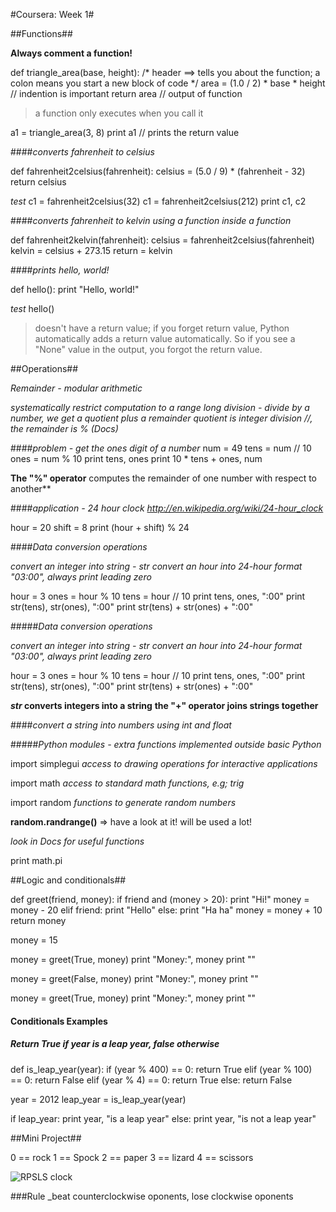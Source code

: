 #Coursera: Week 1#

##Functions##

**Always comment a function!**

def triangle_area(base, height): /* header ==> tells you about the function; a colon means you start a new block of code */
    area = (1.0 / 2) * base * height // indention is important
    return area // output of function

> a function only executes when you call it

a1 = triangle_area(3, 8)
print a1 // prints the return value

####_converts fahrenheit to celsius_

def fahrenheit2celsius(fahrenheit):
    celsius = (5.0 / 9) * (fahrenheit - 32)
    return celsius

_test_
c1 = fahrenheit2celsius(32)
c1 = fahrenheit2celsius(212)
print c1, c2

####_converts fahrenheit to kelvin_
_using a function inside a function_

def fahrenheit2kelvin(fahrenheit):
    celsius = fahrenheit2celsius(fahrenheit)
    kelvin = celsius + 273.15
    return = kelvin

####_prints hello, world!_

def hello():
    print "Hello, world!"

_test_
hello()

> doesn't have a return value;
> if you forget return value, Python automatically adds a return value automatically. So if you see a "None" value in the output, you forgot the return value.

##Operations##

_Remainder - modular arithmetic_

_systematically restrict computation to a range_
_long division - divide by a number, we get a quotient plus a remainder_
_quotient is integer division //, the remainder is % (Docs)_


####_problem - get the ones digit of a number_
num = 49
tens = num // 10
ones = num % 10
print tens, ones
print 10 * tens + ones, num


**The "%" operator** computes the remainder of one number with respect to another**


####_application - 24 hour clock_
_http://en.wikipedia.org/wiki/24-hour_clock_

hour = 20
shift = 8
print (hour + shift) % 24

####_Data conversion operations_

_convert an integer into string - str_
_convert an hour into 24-hour format "03:00", always print leading zero_

hour = 3
ones = hour % 10
tens = hour // 10
print tens, ones, ":00"
print str(tens), str(ones), ":00"
print str(tens) + str(ones) + ":00"


#####_Data conversion operations_

_convert an integer into string - str_
_convert an hour into 24-hour format "03:00", always print leading zero_

hour = 3
ones = hour % 10
tens = hour // 10
print tens, ones, ":00"
print str(tens), str(ones), ":00"
print str(tens) + str(ones) + ":00"

**_str_ converts integers into a string**
**the "+" operator joins strings together**

####_convert a string into numbers using int and float_



#####_Python modules - extra functions implemented outside basic Python_

import simplegui    _access to drawing operations for interactive applications_

import math         _access to standard math functions, e.g; trig_

import random       _functions to generate random numbers_

**random.randrange()** => have a look at it! will be used a lot!

_look in Docs for useful functions_

print math.pi

##Logic and conditionals##

def greet(friend, money):
    if friend and (money > 20):
        print "Hi!"
        money = money - 20
    elif friend:
        print "Hello"
    else:
        print "Ha ha"
        money = money + 10
    return money


money = 15

money = greet(True, money)
print "Money:", money
print ""

money = greet(False, money)
print "Money:", money
print ""

money = greet(True, money)
print "Money:", money
print ""



#### Conditionals Examples

##### Return True if year is a leap year, false otherwise
def is_leap_year(year):
    if (year % 400) == 0:
        return True
    elif (year % 100) == 0:
        return False
    elif (year % 4) == 0:
        return True
    else:
        return False


year = 2012
leap_year = is_leap_year(year)
    
if leap_year:
    print year, "is a leap year"
else:
    print year, "is not a leap year"



##Mini Project##

0 == rock
1 == Spock
2 == paper
3 == lizard
4 == scissors

![RPSLS clock](https://www.evernote.com/shard/s272/sh/29a7f453-dfcb-42c6-be76-8b6999073837/959402745171c1e1eb8df5ed64ab2268)

###Rule
_beat counterclockwise oponents, lose clockwise oponents